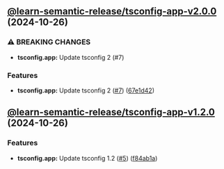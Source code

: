 ## [@learn-semantic-release/tsconfig-app-v2.0.0](https://github.com/wakamsha/learn-semantic-release/compare/@learn-semantic-release/tsconfig-app-v1.2.0...@learn-semantic-release/tsconfig-app-v2.0.0) (2024-10-26)

### ⚠ BREAKING CHANGES

* **tsconfig.app:** Update tsconfig 2 (#7)

### Features

* **tsconfig.app:** Update tsconfig 2 ([#7](https://github.com/wakamsha/learn-semantic-release/issues/7)) ([67e1d42](https://github.com/wakamsha/learn-semantic-release/commit/67e1d429108019931669572a69c4a96983e73b1a))

## [@learn-semantic-release/tsconfig-app-v1.2.0](https://github.com/wakamsha/learn-semantic-release/compare/@learn-semantic-release/tsconfig-app-v1.1.0...@learn-semantic-release/tsconfig-app-v1.2.0) (2024-10-26)

### Features

* **tsconfig.app:** Update tsconfig 1.2 ([#5](https://github.com/wakamsha/learn-semantic-release/issues/5)) ([f84ab1a](https://github.com/wakamsha/learn-semantic-release/commit/f84ab1ab9219c81e1f7f7d6065cbe5435b0826b1))
